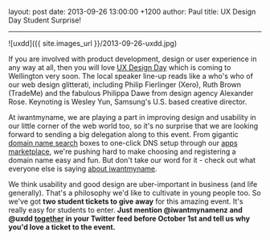 layout: post
date: 2013-09-26 13:00:00 +1200
author: Paul
title: UX Design Day Student Surprise!



----

![uxdd]({{ site.images_url }}/2013-09-26-uxdd.jpg)

If you are involved with product development, design or user experience in any way at all, then you will love [UX Design Day](http://uxdesignday.org/wellington/) which is coming to Wellington very soon. The local speaker line-up reads like a who's who of our web design glitterati, including Philip Fierlinger (Xero), Ruth Brown (TradeMe) and the fabulous Philippa Dawe from design agency Alexander Rose. Keynoting is Wesley Yun, Samsung's U.S. based creative director. 

<!-- excerpt -->

At iwantmyname, we are playing a part in improving design and usability in our little corner of the web world too, so it's no surprise that we are looking forward to sending a big delegation along to this event. From gigantic [domain name search](https://iwantmyname.co.nz/) boxes to one-click DNS setup through our [apps marketplace](https://iwantmyname.co.nz/services), we're pushing hard to make choosing and registering a domain name easy and fun. But don't take our word for it - check out what everyone else is saying [about iwantmyname](https://iwantmyname.co.nz/about). 

<!-- /excerpt -->

We think usability and good design are uber-important in business (and life generally). That's a philosophy we'd like to cultivate in young people too. So we've got **two student tickets to give away** for this amazing event. It's really easy for students to enter. **Just mention @iwantmynamenz and @uxdd <u>together</u> in your Twitter feed before October 1st and tell us why you'd love a ticket to the event.**
